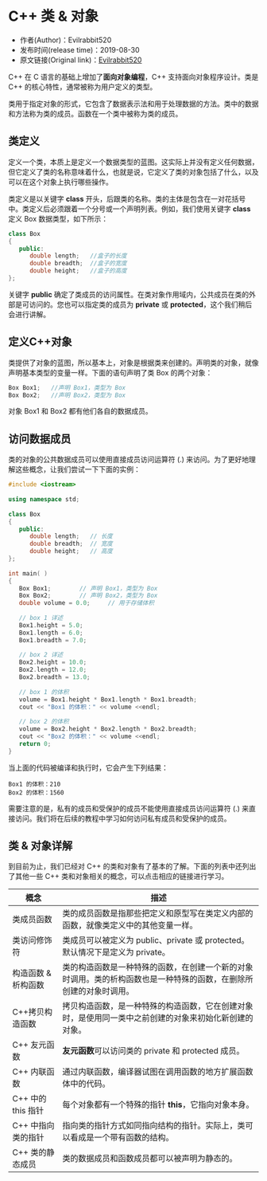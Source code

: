 # **C++ 类 & 对象**

- 作者(Author)：Evilrabbit520
- 发布时间(release time)：2019-08-30
- 原文链接(Original link)：[Evilrabbit520](https://github.com/Evilrabbit520)

C++ 在 C 语言的基础上增加了**面向对象编程**，C++ 支持面向对象程序设计。类是 C++ 的核心特性，通常被称为用户定义的类型。

类用于指定对象的形式，它包含了数据表示法和用于处理数据的方法。类中的数据和方法称为类的成员。函数在一个类中被称为类的成员。

## 类定义

定义一个类，本质上是定义一个数据类型的蓝图。这实际上并没有定义任何数据，但它定义了类的名称意味着什么，也就是说，它定义了类的对象包括了什么，以及可以在这个对象上执行哪些操作。

类定义是以关键字 **class** 开头，后跟类的名称。类的主体是包含在一对花括号中。类定义后必须跟着一个分号或一个声明列表。例如，我们使用关键字 **class** 定义 Box 数据类型，如下所示：
```C++
class Box
{
   public:
      double length;   //盒子的长度
      double breadth;  //盒子的宽度
      double height;   //盒子的高度
};
```
关键字 **public** 确定了类成员的访问属性。在类对象作用域内，公共成员在类的外部是可访问的。您也可以指定类的成员为 **private** 或 **protected**，这个我们稍后会进行讲解。

## 定义C++对象

类提供了对象的蓝图，所以基本上，对象是根据类来创建的。声明类的对象，就像声明基本类型的变量一样。下面的语句声明了类 Box 的两个对象：
```C++
Box Box1;   //声明 Box1，类型为 Box
Box Box2;   //声明 Box2，类型为 Box
```
对象 Box1 和 Box2 都有他们各自的数据成员。

## 访问数据成员

类的对象的公共数据成员可以使用直接成员访问运算符 (.) 来访问。为了更好地理解这些概念，让我们尝试一下下面的实例：
```C++
#include <iostream>
 
using namespace std;
 
class Box
{
   public:
      double length;   // 长度
      double breadth;  // 宽度
      double height;   // 高度
};
 
int main( )
{
   Box Box1;        // 声明 Box1，类型为 Box
   Box Box2;        // 声明 Box2，类型为 Box
   double volume = 0.0;     // 用于存储体积
 
   // box 1 详述
   Box1.height = 5.0; 
   Box1.length = 6.0; 
   Box1.breadth = 7.0;
 
   // box 2 详述
   Box2.height = 10.0;
   Box2.length = 12.0;
   Box2.breadth = 13.0;
 
   // box 1 的体积
   volume = Box1.height * Box1.length * Box1.breadth;
   cout << "Box1 的体积：" << volume <<endl;
 
   // box 2 的体积
   volume = Box2.height * Box2.length * Box2.breadth;
   cout << "Box2 的体积：" << volume <<endl;
   return 0;
}
```
当上面的代码被编译和执行时，它会产生下列结果：
```text
Box1 的体积：210
Box2 的体积：1560
```
需要注意的是，私有的成员和受保护的成员不能使用直接成员访问运算符 (.) 来直接访问。我们将在后续的教程中学习如何访问私有成员和受保护的成员。

## 类 & 对象详解

到目前为止，我们已经对 C++ 的类和对象有了基本的了解。下面的列表中还列出了其他一些 C++ 类和对象相关的概念，可以点击相应的链接进行学习。

| 概念 | 描述 |
-|-|
类成员函数|类的成员函数是指那些把定义和原型写在类定义内部的函数，就像类定义中的其他变量一样。
类访问修饰符|类成员可以被定义为 public、private 或 protected。默认情况下是定义为 private。
构造函数 & 析构函数|类的构造函数是一种特殊的函数，在创建一个新的对象时调用。类的析构函数也是一种特殊的函数，在删除所创建的对象时调用。
C++拷贝构造函数|拷贝构造函数，是一种特殊的构造函数，它在创建对象时，是使用同一类中之前创建的对象来初始化新创建的对象。
C++ 友元函数|**友元函数**可以访问类的 private 和 protected 成员。
C++ 内联函数|通过内联函数，编译器试图在调用函数的地方扩展函数体中的代码。
C++ 中的 this 指针|每个对象都有一个特殊的指针 **this**，它指向对象本身。
C++ 中指向类的指针|指向类的指针方式如同指向结构的指针。实际上，类可以看成是一个带有函数的结构。
C++ 类的静态成员|类的数据成员和函数成员都可以被声明为静态的。



